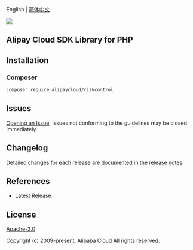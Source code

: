 English | [简体中文](README-CN.md)

![](https://aliyunsdk-pages.alicdn.com/icons/AlibabaCloud.svg)

## Alipay Cloud SDK Library for PHP

## Installation

### Composer

```bash
composer require alipaycloud/riskcontrol
```

## Issues

[Opening an Issue](https://github.com/aliyun/alipaycloud/issues/new), Issues not conforming to the guidelines may be closed immediately.

## Changelog

Detailed changes for each release are documented in the [release notes](./ChangeLog.txt).

## References

* [Latest Release](https://github.com/aliyun/alipaycloud)

## License

[Apache-2.0](http://www.apache.org/licenses/LICENSE-2.0)

Copyright (c) 2009-present, Alibaba Cloud All rights reserved.
